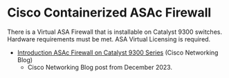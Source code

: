 # Cisco Containerized ASAc Firewall

There is a Virtual ASA Firewall that is installable on Catalyst 9300 switches. Hardware requirements must be met. ASA Virtual Licensing is required.

* [Introduction ASAc Firewall on Catalyst 9300 Series][1] (Cisco Networking Blog)
  * Cisco Networking Blog post from December 2023.

[1]: https://community.cisco.com/t5/networking-blogs/introduction-asac-firewall-on-catalyst-9300-series/ba-p/4976532

